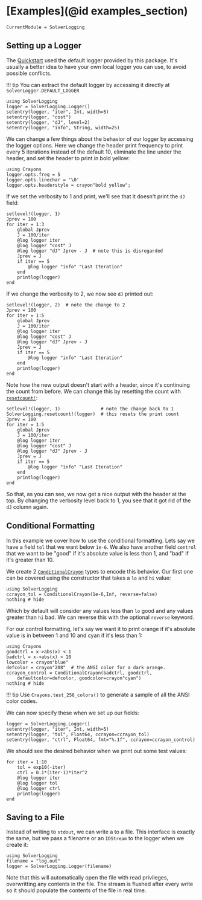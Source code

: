 # [Examples](@id examples_section)

```@meta
CurrentModule = SolverLogging
```

## Setting up a Logger
The [Quickstart](@ref) used the default logger provided by this package. It's 
usually a better idea to have your own local logger you can use, to avoid 
possible conflicts. 

!!! tip
    You can extract the default logger by accessing it directly at `SolverLogger.DEFAULT_LOGGER`

```@example quickstart; continue=true
using SolverLogging
logger = SolverLogging.Logger()
setentry(logger, "iter", Int, width=5)
setentry(logger, "cost")
setentry(logger, "dJ", level=2)
setentry(logger, "info", String, width=25)
```
We can change a few things about the behavior of our logger by accessing the 
logger options. Here we change the header print frequency to print every 5 
iterations instead of the default 10, eliminate the line under the header, and
set the header to print in bold yellow:

```@example quickstart; continue=true
using Crayons
logger.opts.freq = 5
logger.opts.linechar = '\0'
logger.opts.headerstyle = crayon"bold yellow";
```

If we set the verbosity to 1 and print, we'll see that it doesn't print the `dJ`
field:

```@example quickstart; continue=true
setlevel!(logger, 1)
Jprev = 100
for iter = 1:3
    global Jprev
    J = 100/iter
    @log logger iter
    @log logger "cost" J
    @log logger "dJ" Jprev - J  # note this is disregarded
    Jprev = J
    if iter == 5
        @log logger "info" "Last Iteration"
    end
    printlog(logger)
end
```
If we change the verbosity to 2, we now see `dJ` printed out:
```@example quickstart; continue=true
setlevel!(logger, 2)  # note the change to 2
Jprev = 100
for iter = 1:5
    global Jprev
    J = 100/iter
    @log logger iter
    @log logger "cost" J
    @log logger "dJ" Jprev - J
    Jprev = J
    if iter == 5
        @log logger "info" "Last Iteration"
    end
    printlog(logger)
end
```
Note how the new output doesn't start with a header, since it's continuing the 
count from before. We can change this by resetting the count with [`resetcount!`](@ref):
```@example quickstart; continue=false
setlevel!(logger, 1)               # note the change back to 1
SolverLogging.resetcount!(logger)  # this resets the print count
Jprev = 100
for iter = 1:5
    global Jprev
    J = 100/iter
    @log logger iter
    @log logger "cost" J
    @log logger "dJ" Jprev - J
    Jprev = J
    if iter == 5
        @log logger "info" "Last Iteration"
    end
    printlog(logger)
end
```
So that, as you can see, we now get a nice output with the header at the top. By 
changing the verbosity level back to 1, you see that it got rid of the `dJ` column 
again.

## Conditional Formatting
In this example we cover how to use the conditional formatting. Lets say we have a
field `tol` that we want below `1e-6`. We also have another field `control` that 
we want to be "good" if it's absolute value is less than 1, and "bad" if it's 
greater than 10.

We create 2 [`ConditionalCrayon`](@ref) types to encode this behavior. Our first one
can be covered using the constructor that takes a `lo` and `hi` value:
```
using SolverLogging
ccrayon_tol = ConditionalCrayon(1e-6,Inf, reverse=false)
nothing # hide
```
Which by default will consider any values less than `lo` good and any values greater
than `hi` bad. We can reverse this with the optional `reverse` keyword.

For our control formatting, let's say we want it to print orange if it's absolute 
value is in between 1 and 10 and cyan if it's less than 1:

```
using Crayons
goodctrl = x->abs(x) < 1 
badctrl = x->abs(x) > 10
lowcolor = crayon"blue"
defcolor = crayon"208"  # the ANSI color for a dark orange. 
ccrayon_control = ConditionalCrayon(badctrl, goodctrl, 
    defaultcolor=defcolor, goodcolor=crayon"cyan")
nothing # hide
```

!!! tip
    Use `Crayons.test_256_colors()` to generate a sample of all the ANSI color codes.

We can now specify these when we set up our fields:
```
logger = SolverLogging.Logger()
setentry(logger, "iter", Int, width=5)
setentry(logger, "tol", Float64, ccrayon=ccrayon_tol)
setentry(logger, "ctrl", Float64, fmt="%.1f", ccrayon=ccrayon_control)
```
We should see the desired behavior when we print out some test values:
```
for iter = 1:10
    tol = exp10(-iter)
    ctrl = 0.1*(iter-1)*iter^2
    @log logger iter
    @log logger tol
    @log logger ctrl
    printlog(logger)
end
``` 


## Saving to a File
Instead of writing to `stdout`, we can write a to a file. This interface is exactly
the same, but we pass a filename or an `IOStream` to the logger when we create it:
```
using SolverLogging
filename = "log.out"
logger = SolverLogging.Logger(filename)
```
Note that this will automatically open the file with read privileges, overwritting 
any contents in the file. The stream is flushed after every write so it should 
populate the contents of the file in real time.